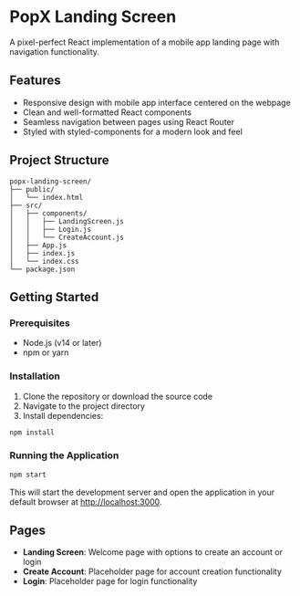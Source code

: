 # PopX Landing Screen

A pixel-perfect React implementation of a mobile app landing page with navigation functionality.

## Features

- Responsive design with mobile app interface centered on the webpage
- Clean and well-formatted React components
- Seamless navigation between pages using React Router
- Styled with styled-components for a modern look and feel

## Project Structure

```
popx-landing-screen/
├── public/
│   └── index.html
├── src/
│   ├── components/
│   │   ├── LandingScreen.js
│   │   ├── Login.js
│   │   └── CreateAccount.js
│   ├── App.js
│   ├── index.js
│   └── index.css
└── package.json
```

## Getting Started

### Prerequisites

- Node.js (v14 or later)
- npm or yarn

### Installation

1. Clone the repository or download the source code
2. Navigate to the project directory
3. Install dependencies:

```bash
npm install
```

### Running the Application

```bash
npm start
```

This will start the development server and open the application in your default browser at [http://localhost:3000](http://localhost:3000).

## Pages

- **Landing Screen**: Welcome page with options to create an account or login
- **Create Account**: Placeholder page for account creation functionality
- **Login**: Placeholder page for login functionality